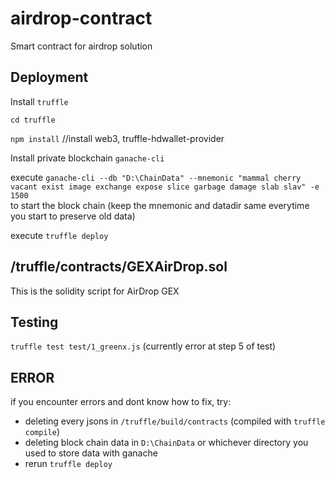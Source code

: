 # airdrop-contract
Smart contract for airdrop solution

## Deployment 
Install `truffle`

`cd truffle`

`npm install` //install web3, truffle-hdwallet-provider

Install private blockchain `ganache-cli`

execute `ganache-cli --db "D:\ChainData" --mnemonic "mammal cherry vacant exist image exchange expose slice garbage damage slab slav" -e 1500`   
to start the block chain (keep the mnemonic and datadir same everytime you start to preserve old data)

execute `truffle deploy`

## /truffle/contracts/GEXAirDrop.sol

This is the solidity script for AirDrop GEX

## Testing

`truffle test test/1_greenx.js`
(currently error at step 5 of test)

## ERROR

if you encounter errors and dont know how to fix, try: 
 - deleting every jsons in `/truffle/build/contracts` (compiled with `truffle compile`)
 - deleting block chain data in `D:\ChainData` or whichever directory you used to store data with ganache
 - rerun `truffle deploy`